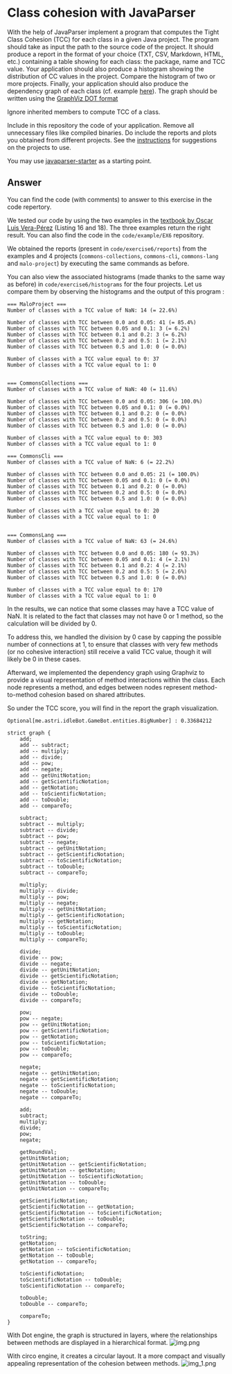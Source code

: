 # Class cohesion with JavaParser

With the help of JavaParser implement a program that computes the Tight Class Cohesion (TCC) for each class in a given Java project. The program should take as input the path to the source code of the project. It should produce a report in the format of your choice (TXT, CSV, Markdown, HTML, etc.) containing a table showing for each class: the package, name and TCC value. 
Your application should also produce a histogram showing the distribution of CC values in the project. Compare the histogram of two or more projects.
Finally, your application should also produce the dependency graph of each class (cf. example [here](https://people.irisa.fr/Benoit.Combemale/pub/course/vv/vv-textbook-v0.1.pdf#cohesion-graph)). The graph should be written using the [GraphViz DOT format](https://www.graphviz.org/)

Ignore inherited members to compute TCC of a class.

Include in this repository the code of your application. Remove all unnecessary files like compiled binaries. Do include the reports and plots you obtained from different projects. See the [instructions](../sujet.md) for suggestions on the projects to use.

You may use [javaparser-starter](../code/javaparser-starter) as a starting point.

## Answer

You can find the code (with comments) to answer to this exercise in the code repertory.

We tested our code by using the two examples in the [textbook by Oscar Luis Vera-Pérez](https://oscarlvp.github.io/vandv-classes/) (Listing 16 and 18). The three examples return the right result. You can also find the code in the ``code/example/EX6`` repository.

We obtained the reports (present in ``code/exercise6/reports``) from the examples and 4 projects (``commons-collections``, ``commons-cli``, ``commons-lang`` and ``malo-project``) by executing the same commands as before.

You can also view the associated histograms (made thanks to the same way as before) in ``code/exercise6/histograms`` for the four projects. Let us compare them by observing the histograms and the output of this program :

``` text
=== MaloProject ===
Number of classes with a TCC value of NaN: 14 (= 22.6%)

Number of classes with TCC between 0.0 and 0.05: 41 (= 85.4%)
Number of classes with TCC between 0.05 and 0.1: 3 (= 6.2%)
Number of classes with TCC between 0.1 and 0.2: 3 (= 6.2%)
Number of classes with TCC between 0.2 and 0.5: 1 (= 2.1%)
Number of classes with TCC between 0.5 and 1.0: 0 (= 0.0%)

Number of classes with a TCC value equal to 0: 37
Number of classes with a TCC value equal to 1: 0


=== CommonsCollections ===
Number of classes with a TCC value of NaN: 40 (= 11.6%)

Number of classes with TCC between 0.0 and 0.05: 306 (= 100.0%)
Number of classes with TCC between 0.05 and 0.1: 0 (= 0.0%)
Number of classes with TCC between 0.1 and 0.2: 0 (= 0.0%)
Number of classes with TCC between 0.2 and 0.5: 0 (= 0.0%)
Number of classes with TCC between 0.5 and 1.0: 0 (= 0.0%)

Number of classes with a TCC value equal to 0: 303
Number of classes with a TCC value equal to 1: 0

=== CommonsCli ===
Number of classes with a TCC value of NaN: 6 (= 22.2%)

Number of classes with TCC between 0.0 and 0.05: 21 (= 100.0%)
Number of classes with TCC between 0.05 and 0.1: 0 (= 0.0%)
Number of classes with TCC between 0.1 and 0.2: 0 (= 0.0%)
Number of classes with TCC between 0.2 and 0.5: 0 (= 0.0%)
Number of classes with TCC between 0.5 and 1.0: 0 (= 0.0%)

Number of classes with a TCC value equal to 0: 20
Number of classes with a TCC value equal to 1: 0


=== CommonsLang ===
Number of classes with a TCC value of NaN: 63 (= 24.6%)

Number of classes with TCC between 0.0 and 0.05: 180 (= 93.3%)
Number of classes with TCC between 0.05 and 0.1: 4 (= 2.1%)
Number of classes with TCC between 0.1 and 0.2: 4 (= 2.1%)
Number of classes with TCC between 0.2 and 0.5: 5 (= 2.6%)
Number of classes with TCC between 0.5 and 1.0: 0 (= 0.0%)

Number of classes with a TCC value equal to 0: 170
Number of classes with a TCC value equal to 1: 0
```

In the results, we can notice that some classes may have a TCC value of NaN. It is related to the fact that classes may not have 0 or 1 method, so the calculation will be divided by 0.

To address this, we handled the division by 0 case by capping the possible number of connections at 1, to ensure that classes with very few methods (or no cohesive interaction) still receive a valid TCC value, though it will likely be 0 in these cases.

Afterward, we implemented the dependency graph using Graphviz to provide a visual representation of method interactions within the class. Each node represents a method, and edges between nodes represent method-to-method cohesion based on shared attributes.

So under the TCC score, you will find in the report the graph visualization.

```
Optional[me.astri.idleBot.GameBot.entities.BigNumber] : 0.33684212

strict graph {
    add;
    add -- subtract;
    add -- multiply;
    add -- divide;
    add -- pow;
    add -- negate;
    add -- getUnitNotation;
    add -- getScientificNotation;
    add -- getNotation;
    add -- toScientificNotation;
    add -- toDouble;
    add -- compareTo;

    subtract;
    subtract -- multiply;
    subtract -- divide;
    subtract -- pow;
    subtract -- negate;
    subtract -- getUnitNotation;
    subtract -- getScientificNotation;
    subtract -- toScientificNotation;
    subtract -- toDouble;
    subtract -- compareTo;

    multiply;
    multiply -- divide;
    multiply -- pow;
    multiply -- negate;
    multiply -- getUnitNotation;
    multiply -- getScientificNotation;
    multiply -- getNotation;
    multiply -- toScientificNotation;
    multiply -- toDouble;
    multiply -- compareTo;

    divide;
    divide -- pow;
    divide -- negate;
    divide -- getUnitNotation;
    divide -- getScientificNotation;
    divide -- getNotation;
    divide -- toScientificNotation;
    divide -- toDouble;
    divide -- compareTo;

    pow;
    pow -- negate;
    pow -- getUnitNotation;
    pow -- getScientificNotation;
    pow -- getNotation;
    pow -- toScientificNotation;
    pow -- toDouble;
    pow -- compareTo;

    negate;
    negate -- getUnitNotation;
    negate -- getScientificNotation;
    negate -- toScientificNotation;
    negate -- toDouble;
    negate -- compareTo;

    add;
    subtract;
    multiply;
    divide;
    pow;
    negate;
    
    getRoundVal;
    getUnitNotation;
    getUnitNotation -- getScientificNotation;
    getUnitNotation -- getNotation;
    getUnitNotation -- toScientificNotation;
    getUnitNotation -- toDouble;
    getUnitNotation -- compareTo;

    getScientificNotation;
    getScientificNotation -- getNotation;
    getScientificNotation -- toScientificNotation;
    getScientificNotation -- toDouble;
    getScientificNotation -- compareTo;

    toString;
    getNotation;
    getNotation -- toScientificNotation;
    getNotation -- toDouble;
    getNotation -- compareTo;

    toScientificNotation;
    toScientificNotation -- toDouble;
    toScientificNotation -- compareTo;

    toDouble;
    toDouble -- compareTo;

    compareTo;
}
```

With Dot engine, the graph is structured in layers, where the relationships between methods are displayed in a hierarchical format.
![img.png](img.png)

With circo engine, it creates a circular layout. It a more compact and visually appealing representation of the cohesion between methods.
![img_1.png](img_1.png)
